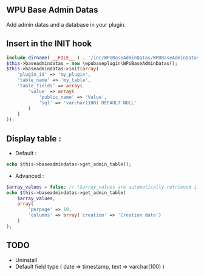 WPU Base Admin Datas
---

Add admin datas and a database in your plugin.

## Insert in the INIT hook

```php
include dirname( __FILE__ ) . '/inc/WPUBaseAdminDatas/WPUBaseAdminDatas.php';
$this->baseadmindatas = new \wpubaseplugin\WPUBaseAdminDatas();
$this->baseadmindatas->init(array(
    'plugin_id' => 'my_plugin',
    'table_name' => 'my_table',
    'table_fields' => array(
        'value' => array(
            'public_name' => 'Value',
            'sql' => 'varchar(100) DEFAULT NULL'
        )
    )
));
```

## Display table :

- Default :

```php
echo $this->baseadmindatas->get_admin_table();
```

- Advanced :

```php
$array_values = false; // ($array_values are automatically retrieved if not a valid array)
echo $this->baseadmindatas->get_admin_table(
    $array_values,
    array(
        'perpage' => 10,
        'columns' => array('creation' => 'Creation date')
    )
);
```

## TODO

* Uninstall
*  Default field type ( date => timestamp, text => varchar(100) )
